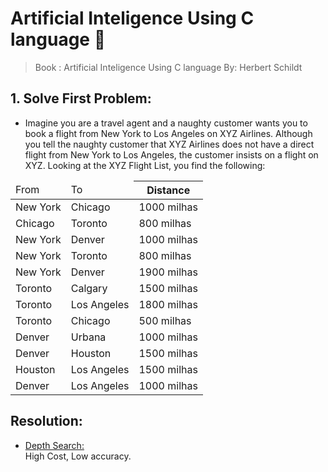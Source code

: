 # Artificial Inteligence Using C language 📕 


<blockquote>
Book : Artificial Inteligence Using C language By: Herbert Schildt 
</blockquote | 


<blockquote>
<H2>1. Solve First Problem:</H2>
<ul><li>
    Imagine you are a travel agent and a naughty customer wants you to book a flight from New York to Los Angeles on XYZ Airlines.
    Although you tell the naughty customer that XYZ Airlines does not have a direct flight from New York to Los Angeles, the customer insists on a flight on XYZ.
    Looking at the XYZ Flight List, you find the following:
</li></ul>

<table>
<thead>
<td>From</th> <td>To</th> <th>Distance</th>
<tbody>
<tr>
  <td>New York</td>
  <td>Chicago</td>
  <td>1000 milhas</td>
</tr> 
<tr>
  <td>Chicago</td>
  <td>Toronto</td>
  <td>800    milhas</td>
</tr> 
<tr>
  <td>New York</td>
  <td>Denver</td>
  <td>1000 milhas</td>
</tr> 
<tr>
  <td>New York</td>
  <td>Toronto</td>
  <td>800    milhas</td>
</tr> 
<tr>
  <td>New York</td>
  <td>Denver</td>
  <td>1900 milhas</td>
</tr> 
<tr>
  <td>Toronto</td>
  <td>Calgary</td>
  <td>1500 milhas</td>
</tr> 
<tr>
  <td>Toronto</td>
  <td>Los Angeles</td>
  <td>1800 milhas</td>
</tr>
<tr>
  <td>Toronto</td>
  <td>Chicago</td>
  <td>500    milhas</td>
</tr>
<tr>
  <td>Denver</td>
  <td>Urbana</td>
  <td>1000 milhas</td>
</tr>
<tr>
  <td>Denver</td>
  <td>Houston</td>
  <td>1500 milhas</td>
</tr>

<tr>
  <td>Houston</td>
  <td>Los Angeles</td>
  <td>1500 milhas</td>
</tr>
<tr>
  <td>Denver</td>
  <td>Los Angeles</td>
  <td>1000 milhas</td>
</tr>
</tbody>
</thead>
</table>
</blockquote>

<h2>Resolution:</h2>
<ul>
    <li><a href="https://github.com/JuniorTrojilio/Artificial_Inteligence_with_C/tree/develop/Depth_Search">Depth Search: </a></li> 
    High Cost, Low accuracy.
</ul>

